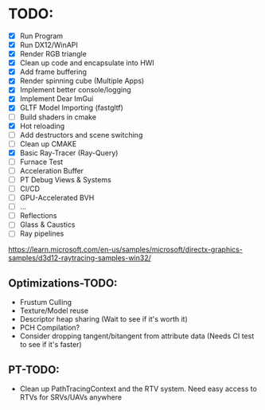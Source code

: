 # TODO:

- [x] Run Program  
- [x] Run DX12/WinAPI
- [x] Render RGB triangle
- [x] Clean up code and encapsulate into HWI
- [x] Add frame buffering
- [x] Render spinning cube (Multiple Apps)
- [x] Implement better console/logging
- [x] Implement Dear ImGui
- [x] GLTF Model Importing (fastgltf)
- [ ] Build shaders in cmake
- [x] Hot reloading
- [ ] Add destructors and scene switching
- [ ] Clean up CMAKE
- [x] Basic Ray-Tracer (Ray-Query)
- [ ] Furnace Test
- [ ] Acceleration Buffer
- [ ] PT Debug Views & Systems
- [ ] CI/CD
- [ ] GPU-Accelerated BVH
- [ ] ...
- [ ] Reflections
- [ ] Glass & Caustics
- [ ] Ray pipelines

https://learn.microsoft.com/en-us/samples/microsoft/directx-graphics-samples/d3d12-raytracing-samples-win32/

## Optimizations-TODO:

- Frustum Culling
- Texture/Model reuse
- Descriptor heap sharing (Wait to see if it's worth it)
- PCH Compilation? 
- Consider dropping tangent/bitangent from attribute data (Needs CI test to see if it's faster)

## PT-TODO:

- Clean up PathTracingContext and the RTV system. Need easy access to RTVs for SRVs/UAVs anywhere
